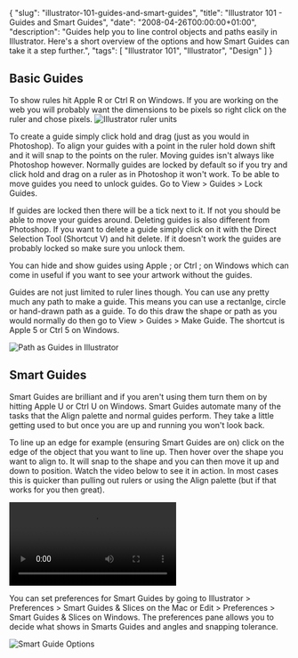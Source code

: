 {
  "slug": "illustrator-101-guides-and-smart-guides",
  "title": "Illustrator 101 - Guides and Smart Guides",
  "date": "2008-04-26T00:00:00+01:00",
  "description": "Guides help you to line control objects and paths easily in Illustrator. Here's a short overview of the options and how Smart Guides can take it a step further.",
  "tags": [
    "Illustrator 101",
    "Illustrator",
    "Design"
  ]
}

## Basic Guides

To show rules hit Apple R or Ctrl R on Windows. If you are working on the web you will probably want the dimensions to be pixels so right click on the ruler and chose pixels. 
![Illustrator ruler units][1] 

To create a guide simply click hold and drag (just as you would in Photoshop). To align your guides with a point in the ruler hold down shift and it will snap to the points on the ruler. Moving guides isn't always like Photoshop however. Normally guides are locked by default so if you try and click hold and drag on a ruler as in Photoshop it won't work. To be able to move guides you need to unlock guides. Go to View > Guides > Lock Guides. 

If guides are locked then there will be a tick next to it. If not you should be able to move your guides around. Deleting guides is also different from Photoshop. If you want to delete a guide simply click on it with the Direct Selection Tool (Shortcut V) and hit delete. If it doesn't work the guides are probably locked so make sure you unlock them.

You can hide and show guides using Apple ; or Ctrl ; on Windows which can come in useful if you want to see your artwork without the guides. 

Guides are not just limited to ruler lines though. You can use any pretty much any path to make a guide. This means you can use a rectanlge, circle or hand-drawn path as a guide. To do this draw the shape or path as you would normally do then go to View > Guides > Make Guide. The shortcut is Apple 5 or Ctrl 5 on Windows.

![Path as Guides in Illustrator][2] 

## Smart Guides

Smart Guides are brilliant and if you aren't using them turn them on by hitting Apple U or Ctrl U on Windows. Smart Guides automate many of the tasks that the Align palette and normal guides perform. They take a little getting used to but once you are up and running you won't look back.

To line up an edge for example (ensuring Smart Guides are on) click on the edge of the object that you want to line up. Then hover over the shape you want to align to. It will snap to the shape and you can then move it up and down to position. Watch the video below to see it in action. In most cases this is quicker than pulling out rulers or using the Align palette (but if that works for you then great). 

<video controls>
  <source src="/movies/mp4/guides_illustrator.mp4" type='video/mp4; codecs="avc1.42E01E, mp4a.40.2"' />
  <source src="/movies/ogv/guides_illustrator.ogv" type='video/ogg; codecs="theora, vorbis"' />
  To view this video you need the latest version of <a href="http://www.apple.com/safari/">Safari</a>, <a href="http://www.mozilla.com/firefox/">Firefox</a> or <a href="http://www.google.com/chrome">Chrome</a>. Alterantively download the videos and watch them offline. <a href="/movies/mp4/guides_illustrator.mp4">Windows / Mac (mp4)</a>, <a href="/movies/mp4/guides_illustrator.mp4">Linux (ogv)</a>
</video>

You can set preferences for Smart Guides by going to Illustrator > Preferences > Smart Guides & Slices on the Mac or Edit > Preferences > Smart Guides & Slices on Windows. The preferences pane allows you to decide what shows in Smarts Guides and angles and snapping tolerance.

![Smart Guide Options][3]

 [1]: /images/articles/illustrator_rulers.jpg
 [2]: /images/articles/illustrator_paths_guides.jpg
 [3]: /images/articles/smart_guide_options.jpg
